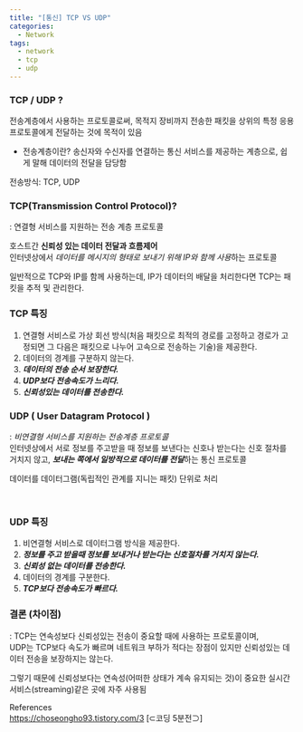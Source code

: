 ```yaml
---
title: "[통신] TCP VS UDP"
categories:
  - Network
tags:
  - network
  - tcp
  - udp
---
```

  
  
### TCP / UDP ?  

전송계층에서 사용하는 프로토콜로써, 목적지 장비까지 전송한 패킷을 상위의 특정 응용 프로토콜에게 전달하는 것에 목적이 있음  

* 전송계층이란? 송신자와 수신자를 연결하는 통신 서비스를 제공하는 계층으로, 쉽게 말해 데이터의 전달을 담당함  

전송방식: TCP, UDP  
  


### TCP(Transmission Control Protocol)?  

: 연결형 서비스를 지원하는 전송 계층 프로토콜  

호스트간 **신뢰성 있는 데이터 전달과 흐름제어**  
인터넷상에서 *데이터를 메시지의 형태로 보내기 위해 IP와 함께 사용*하는 프로토콜  

일반적으로 TCP와 IP를 함께 사용하는데, IP가 데이터의 배달을 처리한다면 TCP는 패킷을 추적 및 관리한다.  

  
### TCP 특징  

1. 연결형 서비스로 가상 회선 방식(처음 패킷으로 최적의 경로를 고정하고 경로가 고정되면 그 다음은 패킷으로 나누어 고속으로 전송하는 기술)을 제공한다.
2. 데이터의 경계를 구분하지 않는다.
3. ***데이터의 전송 순서 보장한다.***
4. ***UDP보다 전송속도가 느리다.***
5. ***신뢰성있는 데이터를 전송한다.***




### UDP ( User Datagram Protocol )  

: *비연결형 서비스를 지원하는 전송계층 프로토콜*  
인터넷상에서 서로 정보를 주고받을 때 정보를 보낸다는 신호나 받는다는 신호 절차를 거치지 않고, ***보내는 쪽에서 일방적으로 데이터를 전달***하는 통신 프로토콜
  
데이터를 데이터그램(독립적인 관계를 지니는 패킷) 단위로 처리  

​  
### UDP 특징  

1. 비연결형 서비스로 데이터그램 방식을 제공한다.
2. ***정보를 주고 받을때 정보를 보내거나 받는다는 신호절차를 거치지 않는다.***
3. ***신뢰성 없는 데이터를 전송한다.***
4. 데이터의 경계를 구분한다.
5. ***TCP보다 전송속도가 빠르다.***
  


### 결론 (차이점)  

: TCP는 연속성보다 신뢰성있는 전송이 중요할 때에 사용하는 프로토콜이며,  
UDP는 TCP보다 속도가 빠르며 네트워크 부하가 적다는 장점이 있지만 신뢰성있는 데이터 전송을 보장하지는 않는다.  

그렇기 때문에 신뢰성보다는 연속성(어떠한 상태가 계속 유지되는 것)이 중요한 실시간 서비스(streaming)같은 곳에 자주 사용됨  


References  
https://choseongho93.tistory.com/3 [⊂코딩 5분전⊃]

